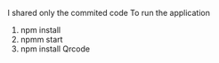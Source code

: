 I shared only the commited code
To run the application
1) npm install
2) npmm start
3) npm install Qrcode
